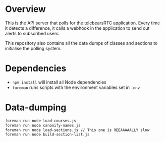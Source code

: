 # Overview
This is the API server that polls for the telebearsRTC application. Every time it detects a difference, it calls a webhook in the application to send out alerts to subscribed users.

This repository also contains all the data dumps of classes and sections to initialise the polling system.

# Dependencies
* `npm install` will install all Node dependencies
* `foreman` runs scripts with the environment variables set in `.env`

# Data-dumping
```bash
foreman run node load-courses.js
foreman run node canonify-names.js
foreman run node load-sections.js // This one is REEAAAAALLY slow
foreman run node build-section-list.js
```